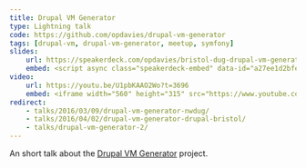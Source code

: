 ```yaml
---
title: Drupal VM Generator
type: Lightning talk
code: https://github.com/opdavies/drupal-vm-generator
tags: [drupal-vm, drupal-vm-generator, meetup, symfony]
slides:
    url: https://speakerdeck.com/opdavies/bristol-dug-drupal-vm-generator
    embed: <script async class="speakerdeck-embed" data-id="a27ee1d2bfed4a209dc395fa455acb41" data-ratio="1.37081659973226" src="//speakerdeck.com/assets/embed.js"></script>
video:
    url: https://youtu.be/U1pbKAAO2Wo?t=3696
    embed: <iframe width="560" height="315" src="https://www.youtube.com/embed/U1pbKAAO2Wo?start=3696" frameborder="0" allowfullscreen></iframe>
redirect:
    - talks/2016/03/09/drupal-vm-generator-nwdug/
    - talks/2016/04/02/drupal-vm-generator-drupal-bristol/
    - talks/drupal-vm-generator-2/
---
```

An short talk about the [Drupal VM Generator][1] project.

[1]: https://github.com/opdavies/drupal-vm-generator
